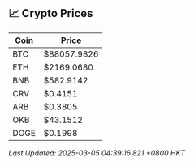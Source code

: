 ## 📈 Crypto Prices

| Coin | Price |
| ---- | ----- |
| BTC | $88057.9826 |
| ETH | $2169.0680 |
| BNB | $582.9142 |
| CRV | $0.4151 |
| ARB | $0.3805 |
| OKB | $43.1512 |
| DOGE | $0.1998 |

_Last Updated: 2025-03-05 04:39:16.821 +0800 HKT_